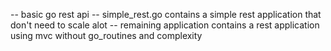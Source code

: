 -- basic go rest api
-- simple_rest.go contains a simple rest application that don't need to scale alot 
-- remaining application contains a rest application using mvc without go_routines and complexity